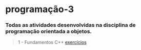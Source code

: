 # programação-3 

### Todas as atividades desenvolvidas na disciplina de programação orientada a objetos.

> 1 - Fundamentos C++ [exercícios](./1%20-%20Fundamentos%20C%2B%2B%20%5BExercícios%5D/README.md)
